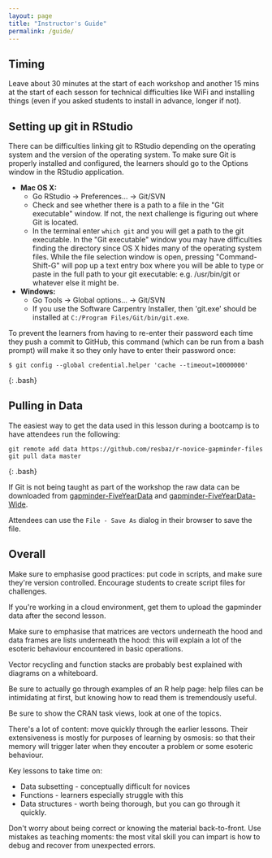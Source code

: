 ```yaml
---
layout: page
title: "Instructor's Guide"
permalink: /guide/
---
```


## Timing

Leave about 30 minutes at the start of each workshop and another 15 mins
at the start of each sesson for technical difficulties like WiFi and
installing things (even if you asked students to install in advance, longer if
not).

## Setting up git in RStudio

There can be difficulties linking git to RStudio depending on the
operating system and the version of the operating system. To make sure
Git is properly installed and configured, the learners should go to
the Options window in the RStudio application.

* **Mac OS X:**
  * Go RStudio -> Preferences... -> Git/SVN
  * Check and see whether there is a path to a file in the "Git executable" window. If not, the next challenge is figuring out where Git is located.
  * In the terminal enter `which git` and you will get a path to the git executable. In the "Git executable" window you may have difficulties finding the directory since OS X hides many of the operating system files. While the file selection window is open, pressing "Command-Shift-G" will pop up a text entry box where you will be able to type or paste in the full path to your git executable: e.g. /usr/bin/git or whatever else it might be.
* **Windows:**
  * Go Tools -> Global options... -> Git/SVN
  * If you use the Software Carpentry Installer, then 'git.exe' should be installed at `C:/Program Files/Git/bin/git.exe`.

To prevent the learners from having to re-enter their password each time they push a commit to GitHub, this command (which can be run from a bash prompt) will make it so they only have to enter their password once:

~~~
$ git config --global credential.helper 'cache --timeout=10000000'
~~~
{: .bash}

## Pulling in Data

The easiest way to get the data used in this lesson during a bootcamp is
to have attendees run the following:

~~~
git remote add data https://github.com/resbaz/r-novice-gapminder-files
git pull data master
~~~
{: .bash}

If Git is not being taught as part of the workshop the raw data can be downloaded from
[gapminder-FiveYearData][gapminder-data] and
[gapminder-FiveYearData-Wide][gapminder-data-wide].

Attendees can use the `File - Save As` dialog in their browser to save the file.

## Overall

Make sure to emphasise good practices: put code in scripts, and make
sure they're version controlled. Encourage students to create script
files for challenges.

If you're working in a cloud environment, get them to upload the
gapminder data after the second lesson.

Make sure to emphasise that matrices are vectors underneath the hood
and data frames are lists underneath the hood: this will explain a
lot of the esoteric behaviour encountered in basic operations.

Vector recycling and function stacks are probably best explained
with diagrams on a whiteboard.

Be sure to actually go through examples of an R help page: help files
can be intimidating at first, but knowing how to read them is tremendously
useful.

Be sure to show the CRAN task views, look at one of the topics.

There's a lot of content: move quickly through the earlier lessons. Their
extensiveness is mostly for purposes of learning by osmosis: so that their
memory will trigger later when they encouter a problem or some esoteric behaviour.

Key lessons to take time on:

* Data subsetting - conceptually difficult for novices
* Functions - learners especially struggle with this
* Data structures - worth being thorough, but you can go through it quickly.

Don't worry about being correct or knowing the material back-to-front. Use
mistakes as teaching moments: the most vital skill you can impart is how to
debug and recover from unexpected errors.

[gapminder-data]: https://raw.githubusercontent.com/swcarpentry/r-novice-gapminder/gh-pages/data/gapminder-FiveYearData.csv
[gapminder-data-wide]: https://raw.githubusercontent.com/swcarpentry/r-novice-gapminder/gh-pages/data/gapminder_wide.csv
